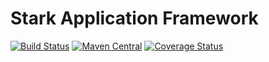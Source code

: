 Stark Application Framework
=============================

[![Build Status](https://travis-ci.org/ganshane/stark.svg)](https://travis-ci.org/ganshane/stark)
[![Maven Central](https://img.shields.io/maven-central/v/com.ganshane.stark/stark-activerecord.svg)](https://maven-badges.herokuapp.com/maven-central/com.ganshane.stark/stark-activerecord)
[![Coverage Status](https://coveralls.io/repos/github/ganshane/stark/badge.svg?branch=master)](https://coveralls.io/github/ganshane/stark)





